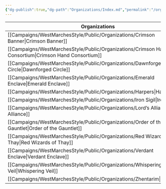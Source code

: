 ```yaml
---
{"dg-publish":true,"dg-path":"Organizations/Index.md","permalink":"/organizations/index/","title":"Organizations (Index)","tags":["organization"],"dgShowFileTree":true}
---
```



| Organizations               |
| --------------------------- |
| [[Campaigns/WestMarchesStyle/Public/Organizations/Crimson Banner\|Crimson Banner]]          |
| [[Campaigns/WestMarchesStyle/Public/Organizations/Crimson Hand Consortium\|Crimson Hand Consortium]] |
| [[Campaigns/WestMarchesStyle/Public/Organizations/Dawnforged Circle\|Dawnforged Circle]]       |
| [[Campaigns/WestMarchesStyle/Public/Organizations/Emerald Enclave\|Emerald Enclave]]         |
| [[Campaigns/WestMarchesStyle/Public/Organizations/Harpers\|Harpers]]                 |
| [[Campaigns/WestMarchesStyle/Public/Organizations/Iron Sigil\|Iron Sigil]]              |
| [[Campaigns/WestMarchesStyle/Public/Organizations/Lord’s Alliance\|Lord’s Alliance]]         |
| [[Campaigns/WestMarchesStyle/Public/Organizations/Order of the Gauntlet\|Order of the Gauntlet]]   |
| [[Campaigns/WestMarchesStyle/Public/Organizations/Red Wizards of Thay\|Red Wizards of Thay]]     |
| [[Campaigns/WestMarchesStyle/Public/Organizations/Verdant Enclave\|Verdant Enclave]]         |
| [[Campaigns/WestMarchesStyle/Public/Organizations/Whispering Veil\|Whispering Veil]]         |
| [[Campaigns/WestMarchesStyle/Public/Organizations/Zhentarim\|Zhentarim]]               |
